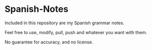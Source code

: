 # Spanish-Notes

Included in this repository are my Spanish grammar notes.

Feel free to use, modify, pull, push and whatever you want with them.

No guarantee for accuracy, and no license.
